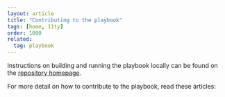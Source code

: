 ```yaml
---
layout: article
title: "Contributing to the playbook"
tags: [home, 11ty]
order: 1000
related:
  tag: playbook
---
```

Instructions on building and running the playbook locally can be found on the [repository homepage](https://github.com/nhsbsa/nhsbsa-digital-playbook).

For more detail on how to contribute to the playbook, read these articles:
